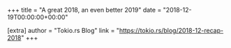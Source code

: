 +++
title = "A great 2018, an even better 2019"
date = "2018-12-19T00:00:00+00:00"

[extra]
author = "Tokio.rs Blog"
link = "https://tokio.rs/blog/2018-12-recap-2018"
+++

